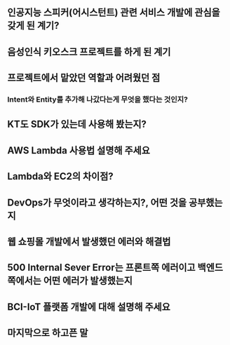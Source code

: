 ## 인공지능 스피커(어시스턴트) 관련 서비스 개발에 관심을 갖게 된 계기?

## 음성인식 키오스크 프로젝트를 하게 된 계기

## 프로젝트에서 맡았던 역할과 어려웠던 점

### Intent와 Entity를 추가해 나갔다는게 무엇을 했다는 것인지?

## KT도 SDK가 있는데 사용해 봤는지?

## AWS Lambda 사용법 설명해 주세요

## Lambda와 EC2의 차이점?

## DevOps가 무엇이라고 생각하는지?, 어떤 것을 공부했는지

## 웹 쇼핑몰 개발에서 발생했던 에러와 해결법

## 500 Internal Sever Error는 프론트쪽 에러이고 백엔드 쪽에서는 어떤 에러가 발생했는지

## BCI-IoT 플랫폼 개발에 대해 설명해 주세요

## 마지막으로 하고픈 말